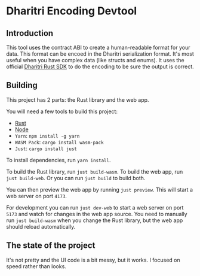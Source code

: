 # Dharitri Encoding Devtool

## Introduction

This tool uses the contract ABI to create a human-readable format for your data. This format can be encoed in the Dharitri serialization format. It's most useful when you have complex data (like structs and enums). It uses the official [Dharitri Rust SDK](https://github.com/TerraDharitri/drt-rs-sdk) to do the encoding to be sure the output is correct.

## Building

This project has 2 parts: the Rust library and the web app.

You will need a few tools to build this project:

-   [Rust](https://www.rust-lang.org/tools/install)
-   [Node](https://nodejs.org/)
-   `Yarn`: `npm install -g yarn`
-   `WASM Pack`: `cargo install wasm-pack`
-   `Just`: `cargo install just`

To install dependencies, run `yarn install`.

To build the Rust library, run `just build-wasm`. To build the web app, run `just build-web`. Or you can run `just build` to build both.

You can then preview the web app by running `just preview`. This will start a web server on port `4173`.

For development you can run `just dev-web` to start a web server on port `5173` and watch for changes in the web app source. You need to manually run `just build-wasm` when you change the Rust library, but the web app should reload automatically.

## The state of the project

It's not pretty and the UI code is a bit messy, but it works. I focused on speed rather than looks.
